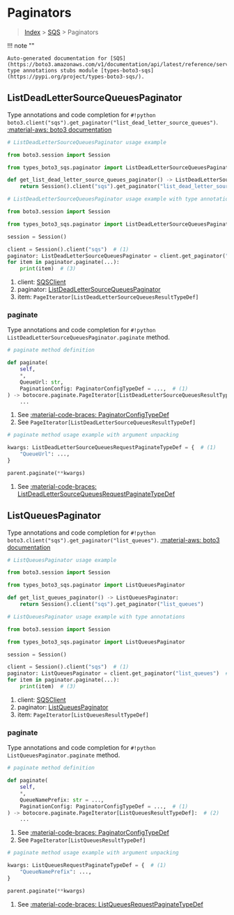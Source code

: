 # Paginators

> [Index](../README.md) > [SQS](./README.md) > Paginators

!!! note ""

    Auto-generated documentation for [SQS](https://boto3.amazonaws.com/v1/documentation/api/latest/reference/services/sqs.html#sqs)
    type annotations stubs module [types-boto3-sqs](https://pypi.org/project/types-boto3-sqs/).

## ListDeadLetterSourceQueuesPaginator

Type annotations and code completion for `#!python boto3.client("sqs").get_paginator("list_dead_letter_source_queues")`.
[:material-aws: boto3 documentation](https://boto3.amazonaws.com/v1/documentation/api/latest/reference/services/sqs/paginator/ListDeadLetterSourceQueues.html#SQS.Paginator.ListDeadLetterSourceQueues)

```python
# ListDeadLetterSourceQueuesPaginator usage example

from boto3.session import Session

from types_boto3_sqs.paginator import ListDeadLetterSourceQueuesPaginator

def get_list_dead_letter_source_queues_paginator() -> ListDeadLetterSourceQueuesPaginator:
    return Session().client("sqs").get_paginator("list_dead_letter_source_queues")
```

```python
# ListDeadLetterSourceQueuesPaginator usage example with type annotations

from boto3.session import Session

from types_boto3_sqs.paginator import ListDeadLetterSourceQueuesPaginator

session = Session()

client = Session().client("sqs")  # (1)
paginator: ListDeadLetterSourceQueuesPaginator = client.get_paginator("list_dead_letter_source_queues")  # (2)
for item in paginator.paginate(...):
    print(item)  # (3)
```

1. client: [SQSClient](./client.md)
2. paginator: [ListDeadLetterSourceQueuesPaginator](./paginators.md#listdeadlettersourcequeuespaginator)
3. item: `PageIterator[ListDeadLetterSourceQueuesResultTypeDef]`


### paginate

Type annotations and code completion for `#!python ListDeadLetterSourceQueuesPaginator.paginate` method.

```python
# paginate method definition

def paginate(
    self,
    *,
    QueueUrl: str,
    PaginationConfig: PaginatorConfigTypeDef = ...,  # (1)
) -> botocore.paginate.PageIterator[ListDeadLetterSourceQueuesResultTypeDef]:  # (2)
    ...
```

1. See [:material-code-braces: PaginatorConfigTypeDef](./type_defs.md#paginatorconfigtypedef)
2. See `PageIterator[ListDeadLetterSourceQueuesResultTypeDef]`


```python
# paginate method usage example with argument unpacking

kwargs: ListDeadLetterSourceQueuesRequestPaginateTypeDef = {  # (1)
    "QueueUrl": ...,
}

parent.paginate(**kwargs)
```

1. See [:material-code-braces: ListDeadLetterSourceQueuesRequestPaginateTypeDef](./type_defs.md#listdeadlettersourcequeuesrequestpaginatetypedef)
## ListQueuesPaginator

Type annotations and code completion for `#!python boto3.client("sqs").get_paginator("list_queues")`.
[:material-aws: boto3 documentation](https://boto3.amazonaws.com/v1/documentation/api/latest/reference/services/sqs/paginator/ListQueues.html#SQS.Paginator.ListQueues)

```python
# ListQueuesPaginator usage example

from boto3.session import Session

from types_boto3_sqs.paginator import ListQueuesPaginator

def get_list_queues_paginator() -> ListQueuesPaginator:
    return Session().client("sqs").get_paginator("list_queues")
```

```python
# ListQueuesPaginator usage example with type annotations

from boto3.session import Session

from types_boto3_sqs.paginator import ListQueuesPaginator

session = Session()

client = Session().client("sqs")  # (1)
paginator: ListQueuesPaginator = client.get_paginator("list_queues")  # (2)
for item in paginator.paginate(...):
    print(item)  # (3)
```

1. client: [SQSClient](./client.md)
2. paginator: [ListQueuesPaginator](./paginators.md#listqueuespaginator)
3. item: `PageIterator[ListQueuesResultTypeDef]`


### paginate

Type annotations and code completion for `#!python ListQueuesPaginator.paginate` method.

```python
# paginate method definition

def paginate(
    self,
    *,
    QueueNamePrefix: str = ...,
    PaginationConfig: PaginatorConfigTypeDef = ...,  # (1)
) -> botocore.paginate.PageIterator[ListQueuesResultTypeDef]:  # (2)
    ...
```

1. See [:material-code-braces: PaginatorConfigTypeDef](./type_defs.md#paginatorconfigtypedef)
2. See `PageIterator[ListQueuesResultTypeDef]`


```python
# paginate method usage example with argument unpacking

kwargs: ListQueuesRequestPaginateTypeDef = {  # (1)
    "QueueNamePrefix": ...,
}

parent.paginate(**kwargs)
```

1. See [:material-code-braces: ListQueuesRequestPaginateTypeDef](./type_defs.md#listqueuesrequestpaginatetypedef)
